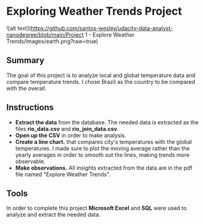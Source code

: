 # Exploring Weather Trends Project
![alt text](https://github.com/santos-wesley/udacity-data-analyst-nanodegree/blob/main/Project 1 - Explore Weather Trends/images/earth.png?raw=true)
## Summary

The goal of this project is to analyze local and global temperature data and compare temperature trends. I chose Brazil as the country to be compared with the overall.

## Instructions

* **Extract the data** from the database. The needed data is extracted as the files **rio_data.csv** and **rio_join_data.csv**.
* **Open up the CSV** in order to make analysis.
* **Create a line chart.** that compares city's temperatures with the global temperatures. I made sure to plot the moving average rather than the yearly averages in order to smooth out the lines, making trends more observable.
* **Make observations.** All insights extracted from the data are in the pdf file named "Explore Weather Trends".

## Tools

In order to complete this project **Microsoft Excel** and **SQL** were used to analyze and extract the needed data.
